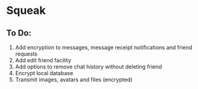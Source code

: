 # Squeak

## To Do: 

1. Add encryption to messages, message receipt notifications and friend requests
2. Add edit friend facility
3. Add options to remove chat history without deleting friend
4. Encrypt local database
5. Transmit images, avatars and files (encrypted)